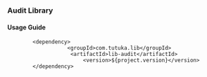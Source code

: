 ### Audit Library 

#### Usage Guide

```
		<dependency>
	               <groupId>com.tutuka.lib</groupId>
	                <artifactId>lib-audit</artifactId>
                        <version>${project.version}</version>
		</dependency>
